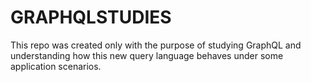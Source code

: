 # GRAPHQLSTUDIES
This repo was created only with the purpose of studying GraphQL and understanding how this new query language behaves under some application scenarios.
